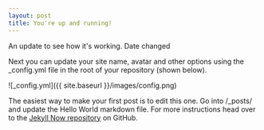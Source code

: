 ```yaml
---
layout: post
title: You're up and running!
---
```


An update to see how it's working. Date changed

<!-- Here is a doc to test how downloading works: [the file]({{ site.url }}/downloads/test2.pdf){:target="_blank"}. -->

Next you can update your site name, avatar and other options using the _config.yml file in the root of your repository (shown below).

![_config.yml]({{ site.baseurl }}/images/config.png)

The easiest way to make your first post is to edit this one. Go into /_posts/ and update the Hello World markdown file. For more instructions head over to the [Jekyll Now repository](https://github.com/barryclark/jekyll-now) on GitHub.